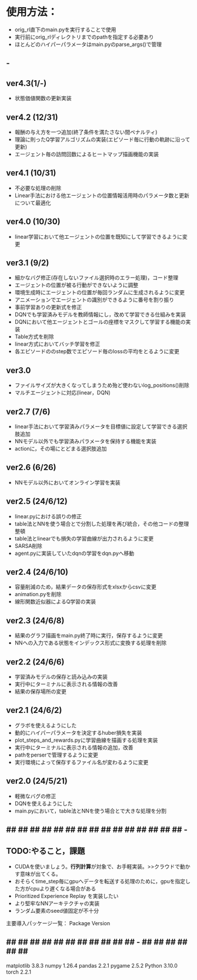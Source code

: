 # 使用方法：
- orig_rl直下のmain.pyを実行することで使用
- 実行前にorig_rlディレクトリまでのpathを指定する必要あり
- ほとんどのハイパーパラメータはmain.pyのparse_args()で管理

##  -

## ver4.3(1/-)
- 状態価値関数の更新実装

## ver4.2 (12/31)
- 報酬の与え方を一つ追加(終了条件を満たさない間ペナルティ)
- 理論に則ったQ学習アルゴリズムの実装(エピソード毎に行動の軌跡に沿って更新)
- エージェント毎の訪問回数によるヒートマップ描画機能の実装

## ver4.1 (10/31)
- 不必要な処理の削除
- Linear手法における他エージェントの位置情報活用時のパラメータ数と更新について最適化

##  ver4.0 (10/30)
- linear学習において他エージェントの位置を既知にして学習できるように変更

##  ver3.1 (9/2)
- 細かなバグ修正(存在しないファイル選択時のエラー処理)，コード整理
- エージェントの位置が被る行動ができないように調整
- 環境生成時にエージェントの位置が毎回ランダムに生成されるように変更
- アニメーションでエージェントの識別ができるように番号を割り振り
- 事前学習ありの更新式を修正
- DQNでも学習済みモデルを教師情報にし，改めて学習できる仕組みを実装
- DQNにおいて他エージェントとゴールの座標をマスクして学習する機能の実装
- Table方式を削除
- linear方式においてバッチ学習を修正
- 各エピソードののstep数でエピソード毎のlossの平均をとるように変更

##  ver3.0
- ファイルサイズが大きくなってしまうため殆ど使わないlog_positions()削除
- マルチエージェントに対応(linear，DQN)

##  ver2.7 (7/6)
- linear手法において学習済みパラメータを目標値に設定して学習できる選択肢追加
- NNモデル以外でも学習済みパラメータを保持する機能を実装
- actionに，その場にとどまる選択肢追加

##  ver2.6 (6/26)
- NNモデル以外においてオンライン学習を実装

##  ver2.5 (24/6/12)
- linear.pyにおける誤りの修正
- table法とNNを使う場合とで分割した処理を再び統合，その他コードの整理整頓
- table法とlinearでも損失の学習曲線が出力されるように変更
- SARSA削除
- agent.pyに実装していたdqnの学習をdqn.pyへ移動

##  ver2.4 (24/6/10)
- 容量削減のため，結果データの保存形式をxlsxからcsvに変更
- animation.pyを削除
- 線形関数近似器によるQ学習の実装

##  ver2.3 (24/6/8)
- 結果のグラフ描画をmain.py終了時に実行，保存するように変更
- NNへの入力である状態をインデックス形式に変換する処理を削除

##  ver2.2 (24/6/6)
- 学習済みモデルの保存と読み込みの実装
- 実行中にターミナルに表示される情報の改善
- 結果の保存場所の変更

##  ver2.1 (24/6/2)
- グラボを使えるようにした
- 動的にハイパーパラメータを決定するhuber損失を実装
- plot_steps_and_rewards.pyに学習曲線を描画する処理を実装
- 実行中にターミナルに表示される情報の追加，改善
- pathをperserで管理するように変更
- 実行環境によって保存するファイル名が変わるように変更

##  ver2.0 (24/5/21)
- 軽微なバグの修正
- DQNを使えるようにした
- main.pyにおいて，table法とNNを使う場合とで大きな処理を分割

##  ##  ##  ##  ##  ##  ##  ##  ##  ##  ##  ##  ##  ##  ##  ##  -

## TODO:やること，課題

- CUDAを使いましょう。**行列計算**が対象で、お手軽実装。>>クラウドで動かす意味が出てくる。
- おそらくtime_step毎にgpuへデータを転送する処理のために，gpuを指定した方がcpuより遅くなる場合がある
- Prioritized Experience Replay を実装したい
- より堅牢なNNアーキテクチャの実装
- ランダム要素のseed値固定が不十分



主要導入パッケージ一覧：
Package                   Version
##  ##  ##  ##  ##  ##  ##  ##  ##  ##  ##  ##  - ##  ##  ##  ##  ##  ##  ##  
matplotlib                3.8.3
numpy                     1.26.4
pandas                    2.2.1
pygame                    2.5.2
Python                    3.10.0
torch                     2.2.1
